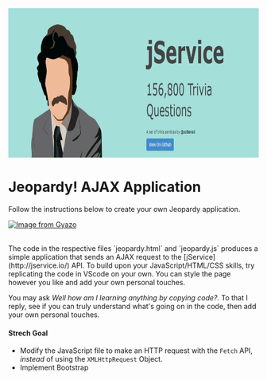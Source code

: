 <img src="./imgs/trivia.png" alt="JService photo" height="300">

# Jeopardy! AJAX Application
Follow the instructions below to create your own Jeopardy application.

[![Image from Gyazo](https://i.gyazo.com/fa98c9704be1d7dfae300f3ae4c79dd2.gif)](https://gyazo.com/fa98c9704be1d7dfae300f3ae4c79dd2)

<br>
The code in the respective files `jeopardy.html` and `jeopardy.js` produces a simple application that sends an AJAX request to the [jService](http://jservice.io/) API.  To build upon your JavaScript/HTML/CSS skills, try replicating the code in VScode on your own.  You can style the page however you like and add your own personal touches. <br>

You may ask *Well how am I learning anything by copying code?*.  To that I reply, see if you can truly understand what's going on in the code, then add your own personal touches.

#### Strech Goal
- Modify the JavaScript file to make an HTTP request with the `Fetch` API, *instead* of using the `XMLHttpRequest` Object.
- Implement Bootstrap 
